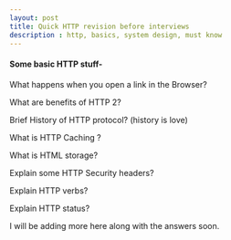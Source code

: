 ```yaml
---
layout: post
title: Quick HTTP revision before interviews
description : http, basics, system design, must know
---
```


#### Some basic HTTP stuff- 

What happens when you open a link in the Browser?

What are benefits of HTTP 2?

Brief History of HTTP protocol? (history is love)

What is HTTP Caching ?

What is HTML storage?

Explain some HTTP Security headers?

Explain HTTP verbs?

Explain HTTP status?


I will be adding more here along with the answers soon.
